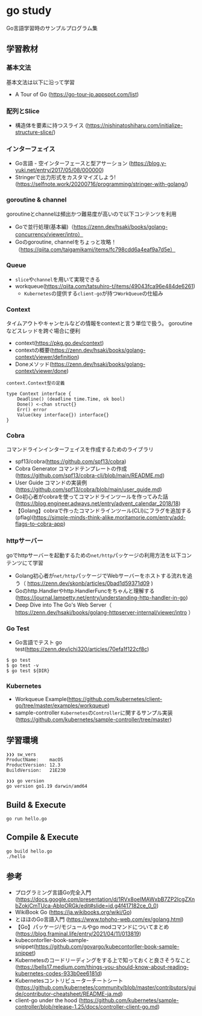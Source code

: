 # go study
Go言語学習時のサンプルプログラム集

## 学習教材
### 基本文法
基本文法は以下に沿って学習

- A Tour of Go (https://go-tour-jp.appspot.com/list)

### 配列とSlice
- 構造体を要素に持つスライス (https://nishinatoshiharu.com/initialize-structure-slice/)

### インターフェイス
- Go言語 - 空インターフェースと型アサーション (https://blog.y-yuki.net/entry/2017/05/08/000000)
- Stringerで出力形式をカスタマイズしよう!(https://selfnote.work/20200716/programming/stringer-with-golang/)

### goroutine & channel
goroutineとchannelは頻出かつ難易度が高いので以下コンテンツを利用

- Goで並行処理(基本編)（https://zenn.dev/hsaki/books/golang-concurrency/viewer/intro）
- Goのgoroutine, channelをちょっと攻略！（https://qiita.com/taigamikami/items/fc798cdd6a4eaf9a7d5e）

### Queue
- `slice`や`channel`を用いて実現できる
- workqueue(https://qiita.com/tatsuhiro-t/items/49043fca96e484de6261)
  - `Kubernetes`の提供する`client-go`が持つ`WorkQueue`の仕組み

### Context
タイムアウトやキャンセルなどの情報をcontextと言う単位で扱う。
goroutineなどスレッドを跨ぐ場合に便利

- context(https://pkg.go.dev/context)
- contextの概要(https://zenn.dev/hsaki/books/golang-context/viewer/definition)
- Doneメソッド(https://zenn.dev/hsaki/books/golang-context/viewer/done)

`context.Context型の定義`
```
type Context interface {
    Deadline() (deadline time.Time, ok bool)
    Done() <-chan struct{}
    Err() error
    Value(key interface{}) interface{}
}
```

### Cobra
コマンドラインインターフェイスを作成するためのライブラリ

- spf13/cobra(https://github.com/spf13/cobra)
- Cobra Generator コマンドテンプレートの作成(https://github.com/spf13/cobra-cli/blob/main/README.md)
- User Guide コマンドの実装例(https://github.com/spf13/cobra/blob/main/user_guide.md)
- Go初心者がcobraを使ってコマンドラインツールを作ってみた話(https://blog.engineer.adways.net/entry/advent_calendar_2018/18)
- 【Golang】cobraで作ったコマンドラインツール(CLI)にフラグを追加する (pflag)(https://simple-minds-think-alike.moritamorie.com/entry/add-flags-to-cobra-app)

### httpサーバー
goでhttpサーバーを起動するための`net/http`パッケージの利用方法を以下コンテンツにて学習  

- Golang初心者が`net/http`パッケージでWebサーバーをホストする流れを追う（ https://zenn.dev/skonb/articles/0bad1d59371d09 )
- Goのhttp.Handlerやhttp.HandlerFuncをちゃんと理解する(https://journal.lampetty.net/entry/understanding-http-handler-in-go)
- Deep Dive into The Go's Web Server（ https://zenn.dev/hsaki/books/golang-httpserver-internal/viewer/intro ）

### Go Test
- Go言語でテスト go test(https://zenn.dev/ichi320/articles/70efa1f122cf8c)

```
$ go test
$ go test -v
$ go test ${DIR}
```

### Kubernetes
- Workqueue Example(https://github.com/kubernetes/client-go/tree/master/examples/workqueue)
- sample-controller `Kubernetes`の`Controller`に関するサンプル実装(https://github.com/kubernetes/sample-controller/tree/master)

## 学習環境

```
❯❯❯ sw_vers
ProductName:    macOS
ProductVersion: 12.3
BuildVersion:   21E230

❯❯❯ go version
go version go1.19 darwin/amd64
```

## Build & Execute

```
go run hello.go
```

## Compile & Execute

```
go build hello.go
./hello
```

## 参考
- プログラミング言語Go完全入門(https://docs.google.com/presentation/d/1RVx8oeIMAWxbB7ZP2IcgZXnbZokjCmTUca-AbIpORGk/edit#slide=id.g4f417182ce_0_0)
- WikiBook Go (https://ja.wikibooks.org/wiki/Go)
- とほほのGo言語入門 (https://www.tohoho-web.com/ex/golang.html)
- 【Go】パッケージ/モジュールやgo modコマンドについてまとめ (https://blog.framinal.life/entry/2021/04/11/013819)
- kubecontorller-book-sample-snippet(https://github.com/govargo/kubecontorller-book-sample-snippet)
- Kubernetesのコードリーディングをする上で知っておくと良さそうなこと(https://bells17.medium.com/things-you-should-know-about-reading-kubernetes-codes-933b0ee6181d)
- Kubernetesコントリビューターチートシート(https://github.com/kubernetes/community/blob/master/contributors/guide/contributor-cheatsheet/README-ja.md)
- client-go under the hood
(https://github.com/kubernetes/sample-controller/blob/release-1.25/docs/controller-client-go.md)
